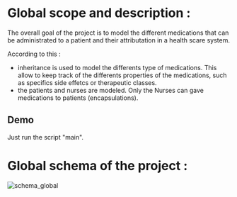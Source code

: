 # Global scope and description :

The overall goal of the project is to model the different medications that can be administrated to a patient and their attributation in a health scare system.

According to this : 
* inheritance is used to model the differents type of medications. This allow to keep track of the differents properties of the medications, such as specifics side effetcs or therapeutic classes.
* the patients and nurses are modeled. Only the Nurses can gave medications to patients (encapsulations).

##  Demo 

Just run the script "main".

# Global schema of the project : 

![schema_global](https://github.com/Cdk29/The-drug-bank-database/blob/master/Java.png)


